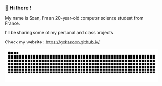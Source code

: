 ###  👋 Hi there !
My name is Soan, I'm an 20-year-old computer science student from France.

I'll be sharing some of my personal and class projects

Check my website : https://gokasoon.github.io/

![Snake animation](https://github.com/Gokasoon/Gokasoon/blob/output/github-contribution-grid-snake-dark.svg)

<!--
**Gokasoon/Gokasoon** is a ✨ _special_ ✨ repository because its `README.md` (this file) appears on your GitHub profile.

Here are some ideas to get you started:

- 🔭 I’m currently working on ...
- 🌱 I’m currently learning ...
- 👯 I’m looking to collaborate on ...
- 🤔 I’m looking for help with ...
- 💬 Ask me about ...
- 📫 How to reach me: ...
- 😄 Pronouns: ...
- ⚡ Fun fact: ...
-->
